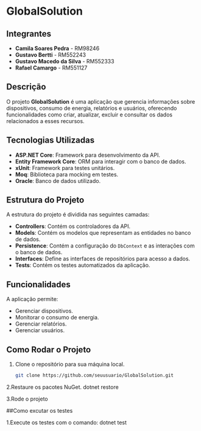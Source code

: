 # GlobalSolution

## Integrantes

- **Camila Soares Pedra** - RM98246
- **Gustavo Bertti** - RM552243
- **Gustavo Macedo da Silva** - RM552333
- **Rafael Camargo** - RM551127

## Descrição

O projeto **GlobalSolution** é uma aplicação que gerencia informações sobre dispositivos, consumo de energia, relatórios e usuários, oferecendo funcionalidades como criar, atualizar, excluir e consultar os dados relacionados a esses recursos.

## Tecnologias Utilizadas

- **ASP.NET Core**: Framework para desenvolvimento da API.
- **Entity Framework Core**: ORM para interagir com o banco de dados.
- **xUnit**: Framework para testes unitários.
- **Moq**: Biblioteca para mocking em testes.
- **Oracle**: Banco de dados utilizado.

## Estrutura do Projeto

A estrutura do projeto é dividida nas seguintes camadas:

- **Controllers**: Contém os controladores da API.
- **Models**: Contém os modelos que representam as entidades no banco de dados.
- **Persistence**: Contém a configuração do `DbContext` e as interações com o banco de dados.
- **Interfaces**: Define as interfaces de repositórios para acesso a dados.
- **Tests**: Contém os testes automatizados da aplicação.

## Funcionalidades

A aplicação permite:

- Gerenciar dispositivos.
- Monitorar o consumo de energia.
- Gerenciar relatórios.
- Gerenciar usuários.

## Como Rodar o Projeto

1. Clone o repositório para sua máquina local.
   ```bash
   git clone https://github.com/seuusuario/GlobalSolution.git
   
2.Restaure os pacotes NuGet.
  dotnet restore
  
3.Rode o projeto

##Como excutar os testes

1.Execute os testes com o comando:
    dotnet test
